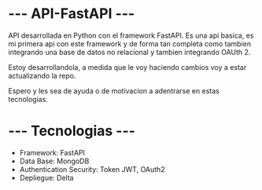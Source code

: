 # --- API-FastAPI --- 

API desarrollada en Python con el framework FastAPI. Es una api basica, es mi primera api con este framework y de forma tan completa como tambien integrando una base de datos no relacional y tambien integrando OAUth 2.

Estoy desarrollandola, a medida que le voy haciendo cambios voy a estar actualizando la repo. 

Espero y les sea de ayuda o de motivacion a adentrarse en estas tecnologias. 

# --- Tecnologias ---

 - Framework: FastAPI
 - Data Base: MongoDB
 - Authentication Security: Token JWT, OAuth2
 - Depliegue: Delta


